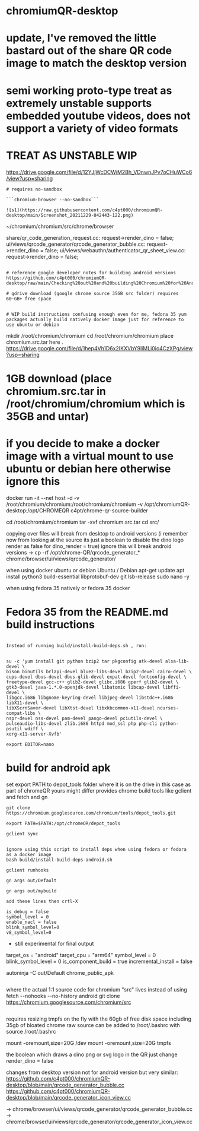 # chromiumQR-desktop

# update, I've removed the little bastard out of the share QR code image to match the desktop version
# semi working proto-type treat as extremely unstable supports embedded youtube videos, does not support a variety of video formats 
# TREAT AS UNSTABLE WIP

https://drive.google.com/file/d/12YJjWcDCWiM2Bh_VDnwnJPv7oCHuWCo6/view?usp=sharing

```
# requires no-sandbox

```chromium-browser --no-sandbox```

![s1](https://raw.githubusercontent.com/c4pt000/chromiumQR-desktop/main/Screenshot_20211229-042443-122.png)

```
~/chromium/chromium/src/chrome/browser

share/qr_code_generation_request.cc:  request->render_dino = false;
ui/views/qrcode_generator/qrcode_generator_bubble.cc:  request->render_dino = false;
ui/views/webauthn/authenticator_qr_sheet_view.cc:    request->render_dino = false;
```

# reference google developer notes for building android versions
https://github.com/c4pt000/chromiumQR-desktop/raw/main/Checking%20out%20and%20building%20Chromium%20for%20Android.pdf

# gdrive download (google chrome source 35GB src folder) requires 60~GB+ free space


# WIP build instructions confusing enough even for me, fedora 35 yum packages actually build natively docker image just for reference to use ubuntu or debian
```
mkdir /root/chromium/chromium
cd /root/chromium/chromium
place chromium.src.tar here . https://drive.google.com/file/d/1hep4Vh1D6x2IKXVbY9liMLi0io4CzXPg/view?usp=sharing

# 1GB download (place chromium.src.tar in /root/chromium/chromium which is 35GB and untar)
# if you decide to make a docker image with a virtual mount to use ubuntu or debian here otherwise ignore this
docker run -it --net host -d -v /root/chromium/chromium:/root/chromium/chromium -v /opt/chromiumQR-desktop:/opt/CHROMEQR c4pt/chrome-qr-source-builder

cd /root/chromium/chromium
tar -xvf chromium.src.tar
cd src/

copying over files will break from desktop to android versions (i remember now from looking at the source its just a boolean to disable the dino logo render as false for dino_render = true)
ignore this will break android versions -> cp -rf /opt/chrome-QR/qrcode_generator_* chrome/browser/ui/views/qrcode_generator/

when using docker ubuntu or debian
Ubuntu / Debian 
apt-get update
apt install python3 build-essential libprotobuf-dev git lsb-release sudo nano -y


when using fedora 35 natively or fedora 35 docker
# Fedora 35 from the README.md build instructions

```

Instead of running build/install-build-deps.sh , run:


su -c 'yum install git python bzip2 tar pkgconfig atk-devel alsa-lib-devel \
bison binutils brlapi-devel bluez-libs-devel bzip2-devel cairo-devel \
cups-devel dbus-devel dbus-glib-devel expat-devel fontconfig-devel \
freetype-devel gcc-c++ glib2-devel glibc.i686 gperf glib2-devel \
gtk3-devel java-1.*.0-openjdk-devel libatomic libcap-devel libffi-devel \
libgcc.i686 libgnome-keyring-devel libjpeg-devel libstdc++.i686 libX11-devel \
libXScrnSaver-devel libXtst-devel libxkbcommon-x11-devel ncurses-compat-libs \
nspr-devel nss-devel pam-devel pango-devel pciutils-devel \
pulseaudio-libs-devel zlib.i686 httpd mod_ssl php php-cli python-psutil wdiff \
xorg-x11-server-Xvfb'

export EDITOR=nano

```
# build for android apk 

set export PATH to depot_tools folder where it is on the drive in this case as part of chromeQR yours might differ
provides chrome build tools like gclient and fetch and gn

```
git clone https://chromium.googlesource.com/chromium/tools/depot_tools.git

export PATH=$PATH:/opt/chromeQR/depot_tools

gclient sync


ignore using this script to install deps when using fedora or fedora as a docker image
bash build/install-build-deps-android.sh

gclient runhooks

gn args out/Default

gn args out/mybuild

add these lines then crtl-X

is_debug = false
symbol_level = 0
enable_nacl = false
blink_symbol_level=0
v8_symbol_level=0
```

* still experimental for final output

 target_os = "android"
target_cpu = "arm64"
symbol_level = 0
blink_symbol_level = 0
is_component_build = true
incremental_install = false



autoninja -C out/Default chrome_public_apk

```

```
where the actual 1:1 source code for chromium "src" lives instead of using fetch --nohooks --no-history android
git clone https://chromium.googlesource.com/chromium/src
```

```

requires resizing tmpfs on the fly with the 60gb of free disk space including 35gb of bloated chrome raw source
can be added to /root/.bashrc with source /root/.bashrc

mount -oremount,size=20G /dev
 mount -oremount,size=20G tmpfs

the boolean which draws a dino png or svg logo in the QR
just change render_dino = false 

changes from desktop version not for android version but very similar:
https://github.com/c4pt000/chromiumQR-desktop/blob/main/qrcode_generator_bubble.cc
https://github.com/c4pt000/chromiumQR-desktop/blob/main/qrcode_generator_icon_view.cc

-> chrome/browser/ui/views/qrcode_generator/qrcode_generator_bubble.cc
-> chrome/browser/ui/views/qrcode_generator/qrcode_generator_icon_view.cc



